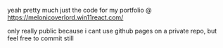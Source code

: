 yeah pretty much just the code for my portfolio @ https://melonicoverlord.win11react.com/

only really public because i cant use github pages on a private repo, but feel free to commit still
